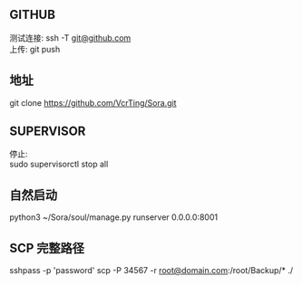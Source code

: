 ## GITHUB  
测试连接: ssh -T git@github.com  
上传: git push  

## 地址
git clone https://github.com/VcrTing/Sora.git

## SUPERVISOR
停止:  
sudo supervisorctl stop all  

## 自然启动
python3 ~/Sora/soul/manage.py runserver 0.0.0.0:8001


## SCP 完整路径
sshpass -p 'password' scp -P 34567 -r root@domain.com:/root/Backup/* ./